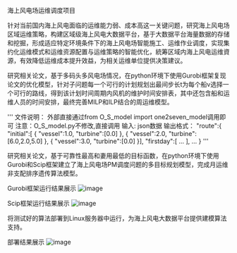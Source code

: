 海上风电场运维调度项目

针对当前国内海上风电面临的运维能力弱、成本高这一关键问题，研究海上风电场区域运维策略，构建区域级海上风电大数据平台，基于大数据平台海量数据的存储和挖掘，形成适应特定环境条件下的海上风电场智能施工、运维作业调度，实现集约化运维模式和运维资源配置与运维策略的智能优化，統筹区域内海上风电运维資源，有效降低运维成本提升效益，为相关运维单位提供决策建议。



研究相关论文，基于多码头多风电场情况，在python环境下使用Gurobi框架复现论文的优化模型，针对子问题每一个可行的计划规划出最间步长t为每个船v选择一个可行的路线，得到该计划时间周期内风机的维护时间安排表，其中还包含船和运维人员的时间安排，最终完善MILP和ILP结合的周运维模型。

'''
文件说明：
    外部直接通过from O_S_model import one2seven_model调用即可
注意：O_S_model.py不修改,直接调用
输入:
    json数据
输出格式：
"route":{
    "initial":[
        {
            "vessel":1.0,
            "turbine":[0.0]
        },
        {
            "vessel":2.0,
            "turbine":[6.0,2.0,5.0]
        },
        {
            "vessel":3.0,
            "turbine":[0.0]
        }],
    "firstday":[
            ...
        ],
    ...
    }
'''



研究相关论文，基于可靠性最高和妻用最低的目标函数，在python环境下使用Gurobi和Scip框架建立了海上风电场PM调度问题的多目标规划模型，完成月运维非支配排序遗传算法模型。

Gurobi框架运行结果展示
![image](https://user-images.githubusercontent.com/60246446/114642318-5072d680-9d06-11eb-98c2-5be0a5239ee2.png)

Scip框架运行结果展示
![image](https://user-images.githubusercontent.com/60246446/114642432-7dbf8480-9d06-11eb-98ec-7731bd8352cf.png)




将测试好的算法部署到Linux服务器中运行，为海上风电大数据平台提供建模算法支持。

部署结果展示
![image](https://user-images.githubusercontent.com/60246446/114642509-a47dbb00-9d06-11eb-85cb-78be33335bde.png)

